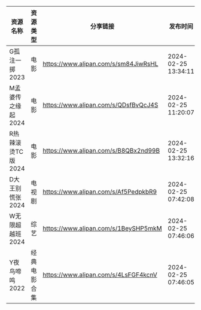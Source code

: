 | 资源名称         | 资源类型   | 分享链接                                 | 发布时间                |
| ------------ | ------ | ------------------------------------ | ------------------- |
| G孤注一掷2023    | 电影     | https://www.alipan.com/s/sm84JiwRsHL | 2024-02-25 13:34:11 |
| M孟婆传之缘起2024  | 电影     | https://www.alipan.com/s/QDsfBvQcJ4S | 2024-02-25 11:20:07 |
| R热辣滚烫TC版2024 | 电影     | https://www.alipan.com/s/B8QBx2nd99B | 2024-02-25 13:32:16 |
| D大王别慌张2024   | 电视剧    | https://www.alipan.com/s/Af5PedpkbR9 | 2024-02-25 07:42:08 |
| W无限超越班2024   | 综艺     | https://www.alipan.com/s/1BeySHP5mkM | 2024-02-25 07:46:06 |
| Y夜鸟啼鸣2022    | 经典电影合集 | https://www.alipan.com/s/4LsFGF4kcnV | 2024-02-25 07:46:05 |
